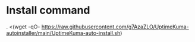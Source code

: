 # Install command

. <(wget -qO- https://raw.githubusercontent.com/g7AzaZLO/UptimeKuma-autoinstaller/main/UptimeKuma-auto-install.sh)
